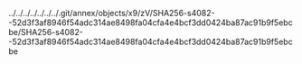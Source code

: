 ../../../../../../../.git/annex/objects/x9/zV/SHA256-s4082--52d3f3af8946f54adc314ae8498fa04cfa4e4bcf3dd0424ba87ac91b9f5ebcbe/SHA256-s4082--52d3f3af8946f54adc314ae8498fa04cfa4e4bcf3dd0424ba87ac91b9f5ebcbe